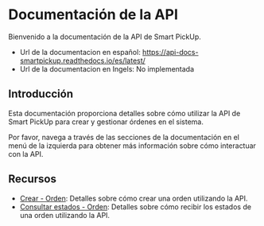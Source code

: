 # Documentación de la API

Bienvenido a la documentación de la API de Smart PickUp.
- Url de la documentacion en español: https://api-docs-smartpickup.readthedocs.io/es/latest/
- Url de la documentacion en Ingels: No implementada

## Introducción

Esta documentación proporciona detalles sobre cómo utilizar la API de Smart PickUp para crear y gestionar órdenes en el sistema.

Por favor, navega a través de las secciones de la documentación en el menú de la izquierda para obtener más información sobre cómo interactuar con la API.

## Recursos

- [Crear - Orden](createOrder.md): Detalles sobre cómo crear una orden utilizando la API.
- [Consultar estados - Orden](statusOrder.md): Detalles sobre cómo recibir los estados de una orden utilizando la API.